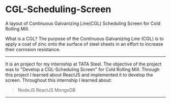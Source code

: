 # CGL-Scheduling-Screen
A layout of Continuous Galvanizing Line(CGL) Scheduling Screen for Cold Rolling Mill.

What is a CGL?
  The purpose of the Continuous Galvanizing Line (CGL) is to apply a coat of zinc onto the surface of steel sheets in an effort to increase their corrosion resistance. 
  
---------------------------------------------------------------------------------------------------------------------------------------------------------------

It is an project for my internship at TATA Steel. 
The objective of the project was to "Develop a CGL-Scheduling Screen" for Cold Rolling Mill.
Through this project I learned about ReactJS and implemented it to develop the screen.
Throughout this internship I learned about:
> NodeJS
> ReactJS
> MongoDB

--------------------------------------------------------------------------------------------------------------------------------------------------------------
